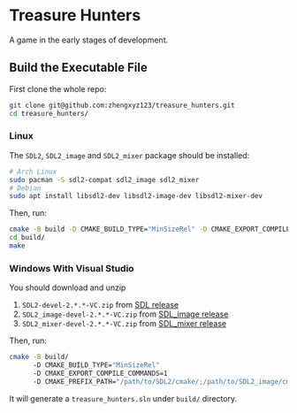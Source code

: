 # Treasure Hunters

A game in the early stages of development.

## Build the Executable File

First clone the whole repo:

```bash
git clone git@github.com:zhengxyz123/treasure_hunters.git
cd treasure_hunters/
```

### Linux
The `SDL2`, `SDL2_image` and `SDL2_mixer` package should be installed:

```bash
# Arch Linux
sudo pacman -S sdl2-compat sdl2_image sdl2_mixer
# Debian
sudo apt install libsdl2-dev libsdl2-image-dev libsdl2-mixer-dev
```

Then, run:

```bash
cmake -B build -D CMAKE_BUILD_TYPE="MinSizeRel" -D CMAKE_EXPORT_COMPILE_COMMANDS=1
cd build/
make
```

### Windows With Visual Studio
You should download and unzip

1. `SDL2-devel-2.*.*-VC.zip` from [SDL release](https://github.com/libsdl-org/SDL/releases)
2. `SDL2_image-devel-2.*.*-VC.zip` from [SDL_image release](https://github.com/libsdl-org/SDL_image/releases)
3. `SDL2_mixer-devel-2.*.*-VC.zip` from [SDL_mixer release](https://github.com/libsdl-org/SDL_mixer/releases)

Then, run:

```bash
cmake -B build/
      -D CMAKE_BUILD_TYPE="MinSizeRel"
      -D CMAKE_EXPORT_COMPILE_COMMANDS=1
      -D CMAKE_PREFIX_PATH="/path/to/SDL2/cmake/;/path/to/SDL2_image/cmake;/path/to/SDL2_mixer/cmake"
```

It will generate a `treasure_hunters.sln` under `build/` directory.
